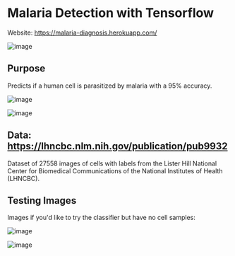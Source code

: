 # Malaria Detection with Tensorflow

Website: https://malaria-diagnosis.herokuapp.com/

![image](https://user-images.githubusercontent.com/58019082/91672518-007f3080-eae4-11ea-9e74-fe9b4b4e7bb1.png)

## Purpose
Predicts if a human cell is parasitized by malaria with a 95% accuracy.

![image](https://user-images.githubusercontent.com/58019082/91672878-e9414280-eae5-11ea-8331-904d5d8ef83e.png)

![image](https://user-images.githubusercontent.com/58019082/91672887-f9f1b880-eae5-11ea-9c1c-8b4cd57bdeff.png)

## Data: https://lhncbc.nlm.nih.gov/publication/pub9932
Dataset of 27558 images of cells with labels from the Lister Hill National Center for Biomedical Communications of the National Institutes of Health (LHNCBC).

## Testing Images
Images if you'd like to try the classifier but have no cell samples:

![image](https://user-images.githubusercontent.com/58019082/91673117-56a1a300-eae7-11ea-8956-e595565e8417.png)

![image](https://user-images.githubusercontent.com/58019082/91673127-6faa5400-eae7-11ea-8792-728cb3e5f4b7.png)
